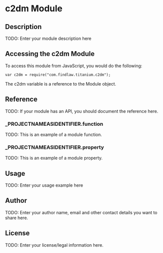 # c2dm Module

## Description

TODO: Enter your module description here

## Accessing the c2dm Module

To access this module from JavaScript, you would do the following:

	var c2dm = require("com.findlaw.titanium.c2dm");

The c2dm variable is a reference to the Module object.	

## Reference

TODO: If your module has an API, you should document
the reference here.

### ___PROJECTNAMEASIDENTIFIER__.function

TODO: This is an example of a module function.

### ___PROJECTNAMEASIDENTIFIER__.property

TODO: This is an example of a module property.

## Usage

TODO: Enter your usage example here

## Author

TODO: Enter your author name, email and other contact
details you want to share here. 

## License

TODO: Enter your license/legal information here.
